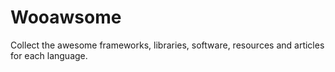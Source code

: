 # Wooawsome

Collect the awesome frameworks, libraries, software, resources and articles for each language.